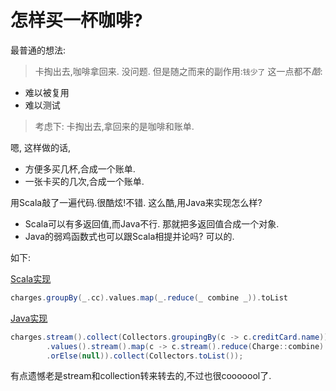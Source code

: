 # 怎样买一杯咖啡?
最普通的想法:
> 卡掏出去,咖啡拿回来.
没问题. 但是随之而来的副作用:`钱少了`
这一点都不*酷*:
- 难以被复用
- 难以测试

> 考虑下: 卡掏出去,拿回来的是咖啡和账单.

嗯, 这样做的话, 
- 方便多买几杯,合成一个账单.
- 一张卡买的几次,合成一个账单.

用Scala敲了一遍代码.很酷炫!不错.
这么酷,用Java来实现怎么样?
- Scala可以有多返回值,而Java不行. 那就把多返回值合成一个对象.
- Java的弱鸡函数式也可以跟Scala相提并论吗?  可以的.

如下: 

[Scala实现](https://github.com/R4mble/JavaInScalaWay/blob/master/src/main/java/buy_coffee/scala_way/Cafe.scala)
```scala
charges.groupBy(_.cc).values.map(_.reduce(_ combine _)).toList
```

[Java实现](https://github.com/R4mble/JavaInScalaWay/blob/master/src/main/java/buy_coffee/java_way/Cafe.java)
```java
charges.stream().collect(Collectors.groupingBy(c -> c.creditCard.name))
        .values().stream().map(c -> c.stream().reduce(Charge::combine)
        .orElse(null)).collect(Collectors.toList());
```
有点遗憾老是stream和collection转来转去的,不过也很cooooool了.
